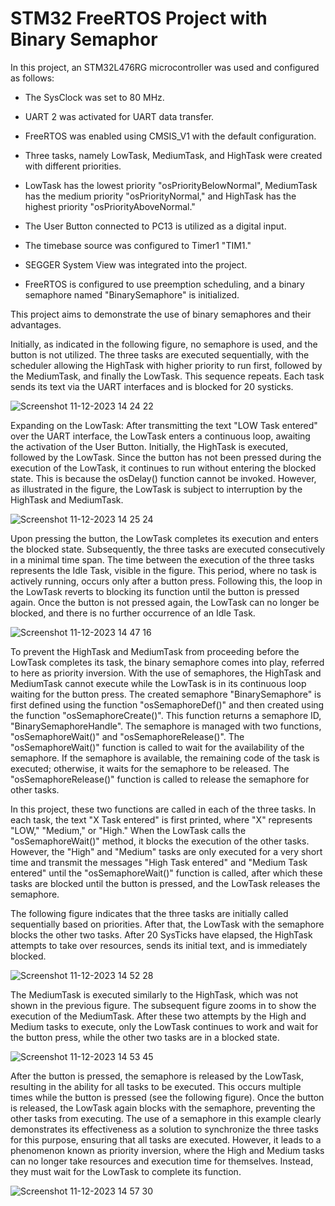 # STM32 FreeRTOS Project with Binary Semaphor  

In this project, an STM32L476RG microcontroller was used and configured as follows:

- The SysClock was set to 80 MHz.

- UART 2 was activated for UART data transfer.

- FreeRTOS was enabled using CMSIS_V1 with the default configuration.

- Three tasks, namely LowTask, MediumTask, and HighTask were created with different priorities.

- LowTask has the lowest priority "osPriorityBelowNormal", MediumTask has the medium priority "osPriorityNormal," and HighTask has the highest priority "osPriorityAboveNormal."

- The User Button connected to PC13 is utilized as a digital input.

- The timebase source was configured to Timer1 "TIM1."

- SEGGER System View was integrated into the project.

- FreeRTOS is configured to use preemption scheduling, and a binary semaphore named "BinarySemaphore" is initialized.

This project aims to demonstrate the use of binary semaphores and their advantages. 

Initially, as indicated in the following figure, no semaphore is used, and the button is not utilized. The three tasks are executed sequentially, with the scheduler allowing 
the HighTask with higher priority to run first, followed by the MediumTask, and finally the LowTask. This sequence repeats. Each task sends its text via the UART interfaces 
and is blocked for 20 systicks.

![Screenshot 11-12-2023 14 24 22](https://github.com/ammaros86/FreeRTOS_STM32/assets/56800295/a8bd8b9f-7bb9-4e34-b469-9a3da18c91e8)

Expanding on the LowTask: After transmitting the text "LOW Task entered" over the UART interface, the LowTask enters a continuous loop, awaiting the activation of the User Button. 
Initially, the HighTask is executed, followed by the LowTask. Since the button has not been pressed during the execution of the LowTask, it continues to run without entering the
blocked state. This is because the osDelay() function cannot be invoked. However, as illustrated in the figure, the LowTask is subject to interruption by the HighTask and MediumTask.

![Screenshot 11-12-2023 14 25 24](https://github.com/ammaros86/FreeRTOS_STM32/assets/56800295/a0730826-6fb5-4284-a05b-2e0a28f15be9)

Upon pressing the button, the LowTask completes its execution and enters the blocked state. Subsequently, the three tasks are executed consecutively in a minimal time span. 
The time between the execution of the three tasks represents the Idle Task, visible in the figure. This period, where no task is actively running, occurs only after a button press. 
Following this, the loop in the LowTask reverts to blocking its function until the button is pressed again. Once the button is not pressed again, the LowTask can no longer be blocked, and 
there is no further occurrence of an Idle Task.

![Screenshot 11-12-2023 14 47 16](https://github.com/ammaros86/FreeRTOS_STM32/assets/56800295/945ff93e-5808-44d3-9a96-61c954513bbd)

To prevent the HighTask and MediumTask from proceeding before the LowTask completes its task, the binary semaphore comes into play, referred to here as priority inversion. With the use 
of semaphores, the HighTask and MediumTask cannot execute while the LowTask is in its continuous loop waiting for the button press. The created semaphore "BinarySemaphore" is first defined 
using the function "osSemaphoreDef()" and then created using the function "osSemaphoreCreate()". This function returns a semaphore ID, "BinarySemaphoreHandle". The semaphore is managed with
two functions, "osSemaphoreWait()" and "osSemaphoreRelease()". The "osSemaphoreWait()" function is called to wait for the availability of the semaphore. If the semaphore is available, the 
remaining code of the task is executed; otherwise, it waits for the semaphore to be released. The "osSemaphoreRelease()" function is called to release the semaphore for other tasks.

In this project, these two functions are called in each of the three tasks. In each task, the text "X Task entered" is first printed, where "X" represents "LOW," "Medium," or "High." 
When the LowTask calls the "osSemaphoreWait()" method, it blocks the execution of the other tasks. However, the "High" and "Medium" tasks are only executed for a very short time and transmit 
the messages "High Task entered" and "Medium Task entered" until the "osSemaphoreWait()" function is called, after which these tasks are blocked until the button is pressed, and the 
LowTask releases the semaphore.

The following figure indicates that the three tasks are initially called sequentially based on priorities. After that, the LowTask with the semaphore blocks the other two tasks.
After 20 SysTicks have elapsed, the HighTask attempts to take over resources, sends its initial text, and is immediately blocked. 

![Screenshot 11-12-2023 14 52 28](https://github.com/ammaros86/FreeRTOS_STM32/assets/56800295/e37f5be1-294c-46df-a85d-eb9132bd15b9)

The MediumTask is executed similarly to the HighTask, which was not shown in the previous figure. The subsequent figure zooms in to show the execution of the MediumTask. 
After these two attempts by the High and Medium tasks to execute, only the LowTask continues to work and wait for the button press, while the other two tasks are in a blocked state.

![Screenshot 11-12-2023 14 53 45](https://github.com/ammaros86/FreeRTOS_STM32/assets/56800295/c149b586-a0f4-4ee3-9aff-398052c59d8e)


After the button is pressed, the semaphore is released by the LowTask, resulting in the ability for all tasks to be executed. This occurs multiple times while the button is pressed (see the following figure). 
Once the button is released, the LowTask again blocks with the semaphore, preventing the other tasks from executing. The use of a semaphore in this example clearly demonstrates its effectiveness as a solution
to synchronize the three tasks for this purpose, ensuring that all tasks are executed. However, it leads to a phenomenon known as priority inversion, where the High and Medium tasks can no longer take resources 
and execution time for themselves. Instead, they must wait for the LowTask to complete its function.

![Screenshot 11-12-2023 14 57 30](https://github.com/ammaros86/FreeRTOS_STM32/assets/56800295/c6776625-f8e6-4d5b-b115-d63f87de1340)

